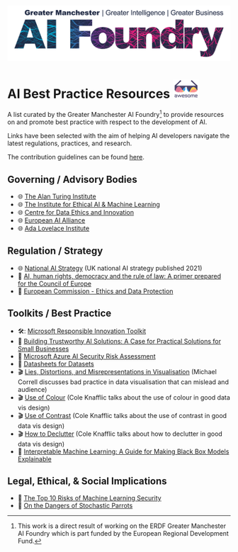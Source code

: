 ![foundry_logo](Images/AI%20Foundry%20Logo_RGB_Full%20Colour.png)

# AI Best Practice Resources ![awesome_logo](Images/awesome_list_logo_small.png)

A list curated by the Greater Manchester AI Foundry[^1] to provide resources on and promote best practice with respect to the development of AI.

Links have been selected with the aim of helping AI developers navigate the latest regulations, practices, and research.

The contribution guidelines can be found [here](contributing.md).

## Governing / Advisory Bodies

- 🌐 [The Alan Turing Institute](https://www.turing.ac.uk/)
- 🌐 [The Institute for Ethical AI & Machine Learning](https://ethical.institute/)
- 🌐 [Centre for Data Ethics and Innovation](https://www.gov.uk/government/organisations/centre-for-data-ethics-and-innovation)
- 🌐 [European AI Alliance](https://futurium.ec.europa.eu/en/european-ai-alliance)
- 🌐 [Ada Lovelace Institute](https://www.adalovelaceinstitute.org/just-ai/)

## Regulation / Strategy

- 🌐 [National AI Strategy](https://www.gov.uk/government/news/new-strategy-to-unleash-the-transformational-power-of-artificial-intelligence) (UK national AI strategy published 2021)
- 📜 [AI, human rights, democracy and the rule of law: A primer prepared for the Council of Europe](https://www.turing.ac.uk/research/publications/ai-human-rights-democracy-and-rule-law-primer-prepared-council-europe)
- 📜 [European Commission - Ethics and Data Protection](https://ec.europa.eu/info/funding-tenders/opportunities/docs/2021-2027/horizon/guidance/ethics-and-data-protection_he_en.pdf)

## Toolkits / Best Practice

- 🛠️: [Microsoft Responsible Innovation Toolkit](https://docs.microsoft.com/en-us/azure/architecture/guide/responsible-innovation/)
- 📜 [Building Trustworthy AI Solutions: A Case for Practical Solutions for Small Businesses](https://ieeexplore.ieee.org/document/9658213)
- 📜 [Microsoft Azure AI Security Risk Assessment](https://github.com/Azure/AI-Security-Risk-Assessment/blob/main/AI_Risk_Assessment_v4.1.4.pdf)
- 📜 [Datasheets for Datasets](https://arxiv.org/pdf/1803.09010.pdf)
- 🎬 [Lies, Distortions, and Misrepresentations in Visualisation](https://www.youtube.com/watch?v=IFA-3uXEcb0) (Michael Correll discusses bad practice in data visualisation that can mislead and audience)
- 🎬 [Use of Colour](https://www.youtube.com/watch?v=AiD6etOB6qI) (Cole Knafflic talks about the use of colour in good data vis design)
- 🎬 [Use of Contrast](https://www.youtube.com/watch?v=60KiAXbkrl0) (Cole Knafflic talks about the use of contrast in good data vis design)
- 🎬 [How to Declutter](https://www.youtube.com/watch?v=X79o46W5plI) (Cole Knafflic talks about how to declutter in good data vis design)
- 📖 [Interpretable Machine Learning: A Guide for Making Black Box Models Explainable](https://christophm.github.io/interpretable-ml-book/intro.html)

## Legal, Ethical, & Social Implications

- 📜 [The Top 10 Risks of Machine Learning Security](https://ieeexplore.ieee.org/document/9107290)
- 📜 [On the Dangers of Stochastic Parrots](https://dl.acm.org/doi/10.1145/3442188.3445922)

[^1]: This work is a direct result of working on the ERDF Greater Manchester AI Foundry which is part funded by the European Regional Development Fund.
